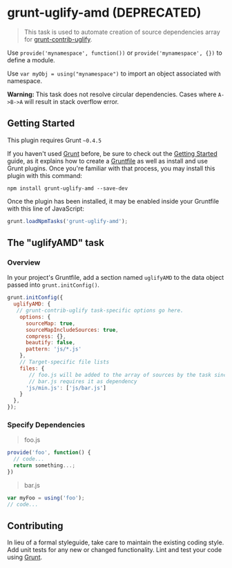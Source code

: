 # grunt-uglify-amd (DEPRECATED)
> This task is used to automate creation of source dependencies array for [grunt-contrib-uglify](https://www.npmjs.com/package/grunt-contrib-uglify).

Use ```provide('mynamespace', function())``` or ```provide('mynamespace', {})``` to define a module.

Use ```var myObj = using("mynamespace")``` to import an object associated with namespace.

**Warning:** This task does not resolve circular dependencies. Cases where ```A->B->A``` will result in stack overflow error. 

## Getting Started
This plugin requires Grunt `~0.4.5`

If you haven't used [Grunt](http://gruntjs.com/) before, be sure to check out the [Getting Started](http://gruntjs.com/getting-started) guide, as it explains how to create a [Gruntfile](http://gruntjs.com/sample-gruntfile) as well as install and use Grunt plugins. Once you're familiar with that process, you may install this plugin with this command:

```shell
npm install grunt-uglify-amd --save-dev
```

Once the plugin has been installed, it may be enabled inside your Gruntfile with this line of JavaScript:

```js
grunt.loadNpmTasks('grunt-uglify-amd');
```

## The "uglifyAMD" task

### Overview
In your project's Gruntfile, add a section named `uglifyAMD` to the data object passed into `grunt.initConfig()`.

```js
grunt.initConfig({
  uglifyAMD: {
   // grunt-contrib-uglify task-specific options go here.
    options: {
      sourceMap: true,
      sourceMapIncludeSources: true,
      compress: {},
      beautify: false,
      pattern: 'js/*.js'
    },
    // Target-specific file lists
    files: {
       // foo.js will be added to the array of sources by the task since
       // bar.js requires it as dependency
      'js/min.js': ['js/bar.js'] 
    }
  },
});
```

### Specify Dependencies

> foo.js
```js
provide('foo', function() {
  // code...
  return something...;
})
```
> bar.js
```js
var myFoo = using('foo');
// code...
```

## Contributing
In lieu of a formal styleguide, take care to maintain the existing coding style. Add unit tests for any new or changed functionality. Lint and test your code using [Grunt](http://gruntjs.com/).
